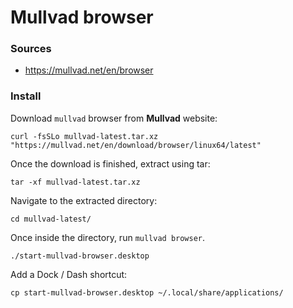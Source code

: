 # Mullvad browser

### Sources

- https://mullvad.net/en/browser

### Install

Download `mullvad` browser from **Mullvad** website:
```shell
curl -fsSLo mullvad-latest.tar.xz "https://mullvad.net/en/download/browser/linux64/latest"
```

Once the download is finished, extract using tar:
```shell
tar -xf mullvad-latest.tar.xz
```

Navigate to the extracted directory:
```shell
cd mullvad-latest/
```

Once inside the directory, run `mullvad browser`.
```shell
./start-mullvad-browser.desktop
```

Add a Dock / Dash shortcut:
```shell
cp start-mullvad-browser.desktop ~/.local/share/applications/
```
